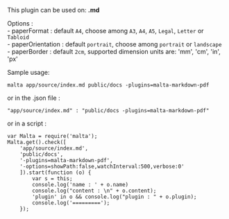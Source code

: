 This plugin can be used on: **.md**

Options :  
    - paperFormat : default `A4`, choose among `A3`, `A4`, `A5`, `Legal`, `Letter` or `Tabloid`  
    - paperOrientation : default `portrait`, choose among `portrait` or `landscape`  
    - paperBorder : default `2cm`, supported dimension units are: 'mm', 'cm', 'in', 'px'  

Sample usage:  

    malta app/source/index.md public/docs -plugins=malta-markdown-pdf

or in the .json file :

    "app/source/index.md" : "public/docs -plugins=malta-markdown-pdf"

or in a script : 

    var Malta = require('malta');
    Malta.get().check([
        'app/source/index.md',
        'public/docs',
        '-plugins=malta-markdown-pdf',
        '-options=showPath:false,watchInterval:500,verbose:0'
        ]).start(function (o) {
            var s = this;
            console.log('name : ' + o.name)
            console.log("content : \n" + o.content);
            'plugin' in o && console.log("plugin : " + o.plugin);
            console.log('=========');
        });
